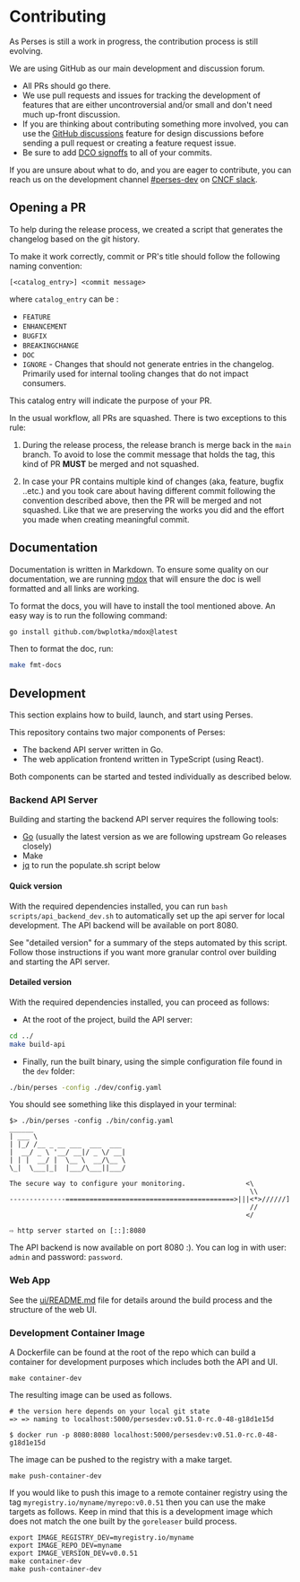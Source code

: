 # Contributing

As Perses is still a work in progress, the contribution process is still evolving.

We are using GitHub as our main development and discussion forum.

- All PRs should go there.
- We use pull requests and issues for tracking the development of features that are either uncontroversial and/or small
  and don't need much up-front discussion.
- If you are thinking about contributing something more involved, you can use
  the [GitHub discussions](https://github.com/perses/perses/discussions) feature for design discussions before sending a
  pull request or creating a feature request issue.
- Be sure to add [DCO signoffs](https://github.com/probot/dco#how-it-works) to all of your commits.

If you are unsure about what to do, and you are eager to contribute, you can reach us on the development
channel [#perses-dev](https://cloud-native.slack.com/messages/C07KQR95WBE) on [CNCF slack](https://slack.cncf.io/).

## Opening a PR

To help during the release process, we created a script that generates the changelog based on the git history.

To make it work correctly, commit or PR's title should follow the following naming convention:

`[<catalog_entry>] <commit message>`

where `catalog_entry` can be :

- `FEATURE`
- `ENHANCEMENT`
- `BUGFIX`
- `BREAKINGCHANGE`
- `DOC`
- `IGNORE` - Changes that should not generate entries in the changelog. Primarily used for internal tooling changes that
  do not impact consumers.

This catalog entry will indicate the purpose of your PR.

In the usual workflow, all PRs are squashed. There is two exceptions to this rule:

1. During the release process, the release branch is merge back in the `main` branch. To avoid to lose the commit
   message that holds the tag, this kind of PR **MUST** be merged and not squashed.

2. In case your PR contains multiple kind of changes (aka, feature, bugfix ..etc.) and you took care about having
   different commit following the convention described above, then the PR will be merged and not squashed. Like that we
   are preserving the works you did and the effort you made when creating meaningful commit.

## Documentation

Documentation is written in Markdown. To ensure some quality on our documentation, we are
running [mdox](https://github.com/bwplotka/mdox) that will ensure the doc is well formatted and all links are working.

To format the docs, you will have to install the tool mentioned above. An easy way is to run the following command:

```bash
go install github.com/bwplotka/mdox@latest
```

Then to format the doc, run:

```bash
make fmt-docs
```

## Development

This section explains how to build, launch, and start using Perses.

This repository contains two major components of Perses:

- The backend API server written in Go.
- The web application frontend written in TypeScript (using React).

Both components can be started and tested individually as described below.

### Backend API Server

Building and starting the backend API server requires the following tools:

- [Go](https://go.dev/doc/install) (usually the latest version as we are following upstream Go releases closely)
- Make
- [jq](https://stedolan.github.io/jq/download/) to run the populate.sh script below

#### Quick version

With the required dependencies installed, you can run `bash scripts/api_backend_dev.sh` to automatically set up the api
server for local development. The API backend will be available on port 8080.

See "detailed version" for a summary of the steps automated by this script. Follow those instructions if you want more
granular control over building and starting the API server.

#### Detailed version

With the required dependencies installed, you can proceed as follows:

- At the root of the project, build the API server:

```bash
cd ../
make build-api
```

- Finally, run the built binary, using the simple configuration file found in the `dev` folder:

```bash
./bin/perses -config ./dev/config.yaml
```

You should see something like this displayed in your terminal:

```log
$> ./bin/perses -config ./bin/config.yaml
______
| ___ \
| |_/ /__ _ __ ___  ___  ___
|  __/ _ \ '__/ __|/ _ \/ __|
| | |  __/ |  \__ \  __/\__ \
\_|  \___|_|  |___/\___||___/

The secure way to configure your monitoring.               <\
                                                            \\
--------------==========================================>|||<*>//////]
                                                            //
                                                           </

⇨ http server started on [::]:8080

```

The API backend is now available on port 8080 :). You can log in with user: `admin` and password: `password`.

### Web App

See the [ui/README.md](./ui/README.md) file for details around the build process and the structure of the web UI.

### Development Container Image

A Dockerfile can be found at the root of the repo which can build a container
for development purposes which includes both the API and UI.

```
make container-dev
```

The resulting image can be used as follows.

```
# the version here depends on your local git state
=> => naming to localhost:5000/persesdev:v0.51.0-rc.0-48-g18d1e15d

$ docker run -p 8080:8080 localhost:5000/persesdev:v0.51.0-rc.0-48-g18d1e15d
```

The image can be pushed to the registry with a make target.

```
make push-container-dev
```

If you would like to push this image to a remote container registry using the
tag `myregistry.io/myname/myrepo:v0.0.51` then you can use the make targets as
follows. Keep in mind that this is a development image which does not match the
one built by the `goreleaser` build process.

```
export IMAGE_REGISTRY_DEV=myregistry.io/myname
export IMAGE_REPO_DEV=myname
export IMAGE_VERSION_DEV=v0.0.51
make container-dev
make push-container-dev
```
